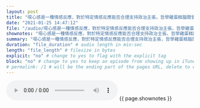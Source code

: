 ```yaml
---
layout: post
title: "噁心感是一種情感反應，對於特定情感反應能否合理支持政治主張，哲學雞蛋糕腦闆曾經以「復仇心」為例寫過文章討論。在這場講座裡，我們會介紹納思邦對噁心感的看法，並說明為什麼反同人士的各種慾望無法為他們支持的政策提供合理性。" # quotes allow forbidden characters like the colon
date: "2021-01-25 14:47:12"
file: "/audio/噁心感是一種情感反應，對於特定情感反應能否合理支持政治主張，哲學雞蛋糕腦闆曾經以「復仇心」為例寫過文章討論。在這場講座裡，我們會介紹納思邦對噁心感的看法，並說明為什麼反同人士的各種慾望無法為他們支持的政策提供合理性。.mp3"
shownotes: "噁心感是一種情感反應，對於特定情感反應能否合理支持政治主張，哲學雞蛋糕腦闆曾經以「復仇心」為例寫過文章討論。在這場講座裡，我們會介紹納思邦對噁心感的看法，並說明為什麼反同人士的各種慾望無法為他們支持的政策提供合理性。"
summary: "噁心感是一種情感反應，對於特定情感反應能否合理支持政治主張，哲學雞蛋糕腦闆曾經以「復仇心」為例寫過文章討論。在這場講座裡，我們會介紹納思邦對噁心感的看法，並說明為什麼反同人士的各種慾望無法為他們支持的政策提供合理性。"
duration: "file_duration" # audio length in min:sec
length: "file_length" # filesize in bytes
explicit: "no" # change to yes to flag with the explicit tag
block: "no" # change to yes to keep an episode from showing up in iTunes
# permalink: /1 # will be the ending part of the pages URL, delete to default to the title
---
```


<audio controls>
<source src="{{site.url}}{{site.baseurl}}{{ page.file }}" type="audio/x-mp3">
Your browser does not support the audio element.
</audio>
{{ page.shownotes }}
